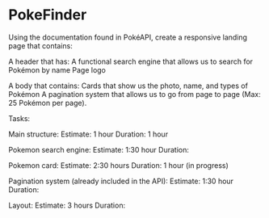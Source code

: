 # PokeFinder

Using the documentation found in PokéAPI, create a responsive landing page that contains:

A header that has:
A functional search engine that allows us to search for Pokémon by name
Page logo

A body that contains:
Cards that show us the photo, name, and types of Pokémon
A pagination system that allows us to go from page to page (Max: 25 Pokémon per page).


Tasks:

Main structure:
               Estimate: 1 hour
               Duration: 1 hour

Pokemon search engine:
                      Estimate: 1:30 hour
                      Duration:

Pokemon card:
              Estimate: 2:30 hours
              Duration: 1 hour (in progress)

Pagination system (already included in the API):
                                                Estimate: 1:30 hour
                                                Duration:

Layout:
        Estimate: 3 hours
        Duration:
